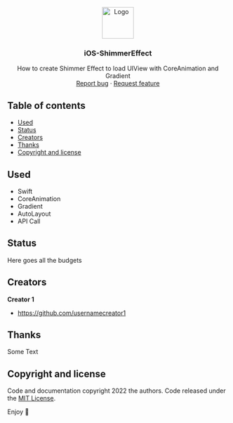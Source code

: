 <p align="center">
  <a href="https://example.com/">
    <img src="https://via.placeholder.com/72" alt="Logo" width=72 height=72>
  </a>

  <h3 align="center">iOS-ShimmerEffect</h3>

  <p align="center">
    How to create Shimmer Effect to load UIView with CoreAnimation and Gradient
    <br>
    <a href="https://reponame/issues/new?template=bug.md">Report bug</a>
    ·
    <a href="https://reponame/issues/new?template=feature.md&labels=feature">Request feature</a>
  </p>
</p>


## Table of contents

- [Used](#used)
- [Status](#status)
- [Creators](#creators)
- [Thanks](#thanks)
- [Copyright and license](#copyright-and-license)

## Used
- Swift
- CoreAnimation
- Gradient 
- AutoLayout
- API Call 

## Status

Here goes all the budgets

## Creators

**Creator 1**

- <https://github.com/usernamecreator1>

## Thanks

Some Text

## Copyright and license

Code and documentation copyright 2022 the authors. Code released under the [MIT License](https://reponame/blob/master/LICENSE).

Enjoy :metal:
